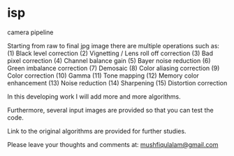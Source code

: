 # isp
camera pipeline

Starting from raw to final jpg image there are multiple operations such as:
(1) Black level correction
(2) Vignetting / Lens roll off correction
(3) Bad pixel correction
(4) Channel balance gain
(5) Bayer noise reduction
(6) Green imbalance correction
(7) Demosaic
(8) Color aliasing correction
(9) Color correction
(10) Gamma
(11) Tone mapping
(12) Memory color enhancement
(13) Noise reduction
(14) Sharpening
(15) Distortion correction

In this developing work I will add more and more algorithms.

Furthermore, several input images are provided so that you can test the code.

Link to the original algorithms are provided for further studies.

Please leave your thoughts and comments at: mushfiqulalam@gmail.com
